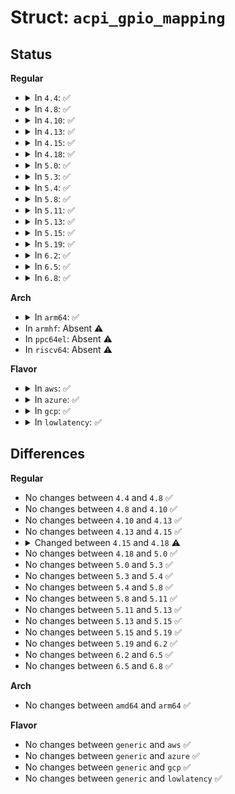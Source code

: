 # Struct: <code>acpi_gpio_mapping</code>

## Status
<b>Regular</b>
<ul>
<li>
<details>
<summary>In <code>4.4</code>: ✅</summary>

```c
struct acpi_gpio_mapping {
    const char *name;
    const struct acpi_gpio_params *data;
    unsigned int size;
};
```
</details>
</li>
<li>
<details>
<summary>In <code>4.8</code>: ✅</summary>

```c
struct acpi_gpio_mapping {
    const char *name;
    const struct acpi_gpio_params *data;
    unsigned int size;
};
```
</details>
</li>
<li>
<details>
<summary>In <code>4.10</code>: ✅</summary>

```c
struct acpi_gpio_mapping {
    const char *name;
    const struct acpi_gpio_params *data;
    unsigned int size;
};
```
</details>
</li>
<li>
<details>
<summary>In <code>4.13</code>: ✅</summary>

```c
struct acpi_gpio_mapping {
    const char *name;
    const struct acpi_gpio_params *data;
    unsigned int size;
};
```
</details>
</li>
<li>
<details>
<summary>In <code>4.15</code>: ✅</summary>

```c
struct acpi_gpio_mapping {
    const char *name;
    const struct acpi_gpio_params *data;
    unsigned int size;
};
```
</details>
</li>
<li>
<details>
<summary>In <code>4.18</code>: ✅</summary>

```c
struct acpi_gpio_mapping {
    const char *name;
    const struct acpi_gpio_params *data;
    unsigned int size;
    unsigned int quirks;
};
```
</details>
</li>
<li>
<details>
<summary>In <code>5.0</code>: ✅</summary>

```c
struct acpi_gpio_mapping {
    const char *name;
    const struct acpi_gpio_params *data;
    unsigned int size;
    unsigned int quirks;
};
```
</details>
</li>
<li>
<details>
<summary>In <code>5.3</code>: ✅</summary>

```c
struct acpi_gpio_mapping {
    const char *name;
    const struct acpi_gpio_params *data;
    unsigned int size;
    unsigned int quirks;
};
```
</details>
</li>
<li>
<details>
<summary>In <code>5.4</code>: ✅</summary>

```c
struct acpi_gpio_mapping {
    const char *name;
    const struct acpi_gpio_params *data;
    unsigned int size;
    unsigned int quirks;
};
```
</details>
</li>
<li>
<details>
<summary>In <code>5.8</code>: ✅</summary>

```c
struct acpi_gpio_mapping {
    const char *name;
    const struct acpi_gpio_params *data;
    unsigned int size;
    unsigned int quirks;
};
```
</details>
</li>
<li>
<details>
<summary>In <code>5.11</code>: ✅</summary>

```c
struct acpi_gpio_mapping {
    const char *name;
    const struct acpi_gpio_params *data;
    unsigned int size;
    unsigned int quirks;
};
```
</details>
</li>
<li>
<details>
<summary>In <code>5.13</code>: ✅</summary>

```c
struct acpi_gpio_mapping {
    const char *name;
    const struct acpi_gpio_params *data;
    unsigned int size;
    unsigned int quirks;
};
```
</details>
</li>
<li>
<details>
<summary>In <code>5.15</code>: ✅</summary>

```c
struct acpi_gpio_mapping {
    const char *name;
    const struct acpi_gpio_params *data;
    unsigned int size;
    unsigned int quirks;
};
```
</details>
</li>
<li>
<details>
<summary>In <code>5.19</code>: ✅</summary>

```c
struct acpi_gpio_mapping {
    const char *name;
    const struct acpi_gpio_params *data;
    unsigned int size;
    unsigned int quirks;
};
```
</details>
</li>
<li>
<details>
<summary>In <code>6.2</code>: ✅</summary>

```c
struct acpi_gpio_mapping {
    const char *name;
    const struct acpi_gpio_params *data;
    unsigned int size;
    unsigned int quirks;
};
```
</details>
</li>
<li>
<details>
<summary>In <code>6.5</code>: ✅</summary>

```c
struct acpi_gpio_mapping {
    const char *name;
    const struct acpi_gpio_params *data;
    unsigned int size;
    unsigned int quirks;
};
```
</details>
</li>
<li>
<details>
<summary>In <code>6.8</code>: ✅</summary>

```c
struct acpi_gpio_mapping {
    const char *name;
    const struct acpi_gpio_params *data;
    unsigned int size;
    unsigned int quirks;
};
```
</details>
</li>
</ul>
<b>Arch</b>
<ul>
<li>
<details>
<summary>In <code>arm64</code>: ✅</summary>

```c
struct acpi_gpio_mapping {
    const char *name;
    const struct acpi_gpio_params *data;
    unsigned int size;
    unsigned int quirks;
};
```
</details>
</li>
<li>
In <code>armhf</code>: Absent ⚠️
</li>
<li>
In <code>ppc64el</code>: Absent ⚠️
</li>
<li>
In <code>riscv64</code>: Absent ⚠️
</li>
</ul>
<b>Flavor</b>
<ul>
<li>
<details>
<summary>In <code>aws</code>: ✅</summary>

```c
struct acpi_gpio_mapping {
    const char *name;
    const struct acpi_gpio_params *data;
    unsigned int size;
    unsigned int quirks;
};
```
</details>
</li>
<li>
<details>
<summary>In <code>azure</code>: ✅</summary>

```c
struct acpi_gpio_mapping {
    const char *name;
    const struct acpi_gpio_params *data;
    unsigned int size;
    unsigned int quirks;
};
```
</details>
</li>
<li>
<details>
<summary>In <code>gcp</code>: ✅</summary>

```c
struct acpi_gpio_mapping {
    const char *name;
    const struct acpi_gpio_params *data;
    unsigned int size;
    unsigned int quirks;
};
```
</details>
</li>
<li>
<details>
<summary>In <code>lowlatency</code>: ✅</summary>

```c
struct acpi_gpio_mapping {
    const char *name;
    const struct acpi_gpio_params *data;
    unsigned int size;
    unsigned int quirks;
};
```
</details>
</li>
</ul>

## Differences
<b>Regular</b>
<ul>
<li>
No changes between <code>4.4</code> and <code>4.8</code> ✅
</li>
<li>
No changes between <code>4.8</code> and <code>4.10</code> ✅
</li>
<li>
No changes between <code>4.10</code> and <code>4.13</code> ✅
</li>
<li>
No changes between <code>4.13</code> and <code>4.15</code> ✅
</li>
<li>
<details>
<summary>Changed between <code>4.15</code> and <code>4.18</code> ⚠️</summary>
<ul>
<li>
<b>Field added. </b>
<code>unsigned int quirks</code>
</li>
</ul>
</details>
</li>
<li>
No changes between <code>4.18</code> and <code>5.0</code> ✅
</li>
<li>
No changes between <code>5.0</code> and <code>5.3</code> ✅
</li>
<li>
No changes between <code>5.3</code> and <code>5.4</code> ✅
</li>
<li>
No changes between <code>5.4</code> and <code>5.8</code> ✅
</li>
<li>
No changes between <code>5.8</code> and <code>5.11</code> ✅
</li>
<li>
No changes between <code>5.11</code> and <code>5.13</code> ✅
</li>
<li>
No changes between <code>5.13</code> and <code>5.15</code> ✅
</li>
<li>
No changes between <code>5.15</code> and <code>5.19</code> ✅
</li>
<li>
No changes between <code>5.19</code> and <code>6.2</code> ✅
</li>
<li>
No changes between <code>6.2</code> and <code>6.5</code> ✅
</li>
<li>
No changes between <code>6.5</code> and <code>6.8</code> ✅
</li>
</ul>
<b>Arch</b>
<ul>
<li>
No changes between <code>amd64</code> and <code>arm64</code> ✅
</li>
</ul>
<b>Flavor</b>
<ul>
<li>
No changes between <code>generic</code> and <code>aws</code> ✅
</li>
<li>
No changes between <code>generic</code> and <code>azure</code> ✅
</li>
<li>
No changes between <code>generic</code> and <code>gcp</code> ✅
</li>
<li>
No changes between <code>generic</code> and <code>lowlatency</code> ✅
</li>
</ul>
